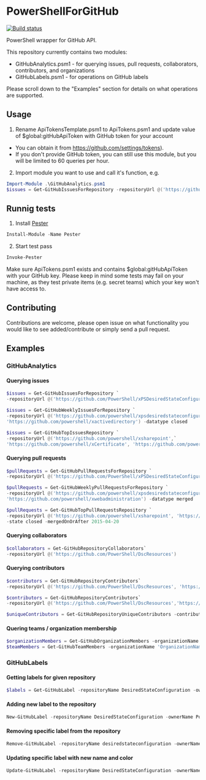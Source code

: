# PowerShellForGitHub
[![Build status](https://ci.appveyor.com/api/projects/status/t743qp9vfw9f2mq9?svg=true)](https://ci.appveyor.com/project/PowerShell/powershellforgithub)

PowerShell wrapper for GitHub API.

This repository currently contains two modules:
* GitHubAnalytics.psm1 - for querying issues, pull requests, collaborators, contributors, and organizations
* GitHubLabels.psm1 - for operations on GitHub labels

Please scroll down to the "Examples" section for details on what operations are supported.

## Usage
1) Rename ApiTokensTemplate.psm1 to ApiTokens.psm1 and update value of $global:gitHubApiToken with GitHub token for your account
  * You can obtain it from https://github.com/settings/tokens). 
  * If you don't provide GitHub token, you can still use this module, but you will be limited to 60 queries per hour. 
 
2) Import module you want to use and call it's function, e.g.

 ```powershell
Import-Module .\GitHubAnalytics.psm1
$issues = Get-GitHubIssuesForRepository -repositoryUrl @('https://github.com/PowerShell/DscResources')
```

## Runnig tests
1) Install [Pester](http://www.powershellgallery.com/packages/Pester/3.4.0) 

```powershell
Install-Module -Name Pester 
```

2) Start test pass

```powershell
Invoke-Pester
```

Make sure ApiTokens.psm1 exists and contains $global:gitHubApiToken with your GitHub key.
Please keep in mind some tests may fail on your machine, as they test private items (e.g. secret teams) which your key won't have access to.

## Contributing

Contributions are welcome, please open issue on what functionality you would like to see added/contribute or simply send a pull request.

## Examples

### GitHubAnalytics

#### Querying issues

```powershell
$issues = Get-GitHubIssuesForRepository `
-repositoryUrl @('https://github.com/PowerShell/xPSDesiredStateConfiguration')
```

```powershell
$issues = Get-GitHubWeeklyIssuesForRepository `
-repositoryUrl @('https://github.com/powershell/xpsdesiredstateconfiguration',`
'https://github.com/powershell/xactivedirectory') -datatype closed
```

```powershell
$issues = Get-GitHubTopIssuesRepository `
-repositoryUrl @('https://github.com/powershell/xsharepoint',`
'https://github.com/powershell/xCertificate', 'https://github.com/powershell/xwebadministration') -state open
```

#### Querying pull requests

```powershell
$pullRequests = Get-GitHubPullRequestsForRepository `
-repositoryUrl @('https://github.com/PowerShell/xPSDesiredStateConfiguration')
```

```powershell
$pullRequests = Get-GitHubWeeklyPullRequestsForRepository `
-repositoryUrl @('https://github.com/powershell/xpsdesiredstateconfiguration',`
'https://github.com/powershell/xwebadministration') -datatype merged
```

```powershell
$pullRequests = Get-GitHubTopPullRequestsRepository `
-repositoryUrl @('https://github.com/powershell/xsharepoint', 'https://github.com/powershell/xwebadministration')`
-state closed -mergedOnOrAfter 2015-04-20
```

#### Querying collaborators

```powershell
$collaborators = Get-GitHubRepositoryCollaborators`
-repositoryUrl @('https://github.com/PowerShell/DscResources')
```

#### Querying contributors

```powershell
$contributors = Get-GitHubRepositoryContributors`
-repositoryUrl @('https://github.com/PowerShell/DscResources', 'https://github.com/PowerShell/xWebAdministration')
```

```powershell
$contributors = Get-GitHubRepositoryContributors`
-repositoryUrl @('https://github.com/PowerShell/DscResources','https://github.com/PowerShell/xWebAdministration')

$uniqueContributors = Get-GitHubRepositoryUniqueContributors -contributors $contributors
```

#### Quering teams / organization membership

```powershell
$organizationMembers = Get-GitHubOrganizationMembers -organizationName 'OrganizationName'
$teamMembers = Get-GitHubTeamMembers -organizationName 'OrganizationName' -teamName 'TeamName'
```

### GitHubLabels

#### Getting labels for given repository
```powershell
$labels = Get-GitHubLabel -repositoryName DesiredStateConfiguration -ownerName Powershell
```

#### Adding new label to the repository
```powershell
New-GitHubLabel -repositoryName DesiredStateConfiguration -ownerName PowerShell -labelName TestLabel -labelColor BBBBBB
```

#### Removing specific label from the repository
```powershell
Remove-GitHubLabel -repositoryName desiredstateconfiguration -ownerName powershell -labelName TestLabel
```

#### Updating specific label with new name and color
```powershell
Update-GitHubLabel -repositoryName DesiredStateConfiguration -ownerName Powershell -labelName TestLabel -newLabelName NewTestLabel -labelColor BBBB00
```
